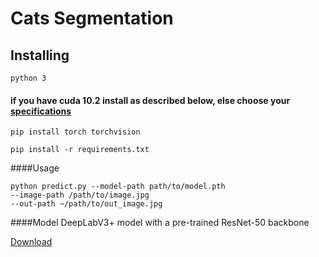 # Cats Segmentation


## Installing

```
python 3
```
#### if you have cuda 10.2 install as described below, else choose your [specifications](https://pytorch.org/get-started/locally/) 
```
pip install torch torchvision 
```

```
pip install -r requirements.txt
```

####Usage
```
python predict.py --model-path path/to/model.pth
--image-path /path/to/image.jpg 
--out-path ~/path/to/out_image.jpg
```
####Model
DeepLabV3+ model with a pre-trained ResNet-50 backbone

[Download](https://drive.google.com/drive/folders/1rWRU9vOxrMFteM0ebc7LTW7oluRCiPoa?usp=sharing)









